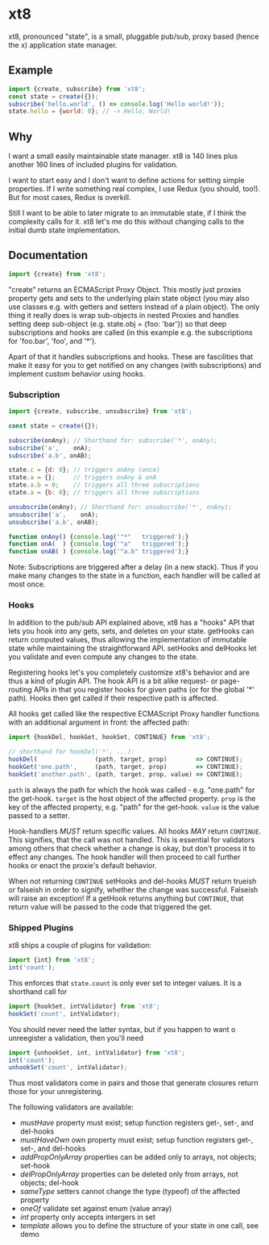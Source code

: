 # xt8
xt8, pronounced "state", is a small, pluggable pub/sub, proxy based
(hence the x) application state manager.


## Example

```javascript
import {create, subscribe} from 'xt8';
const state = create({});
subscribe('hello.world', () => console.log('Hello world!'));
state.hello = {world: 0}; // -> Hello, World!
```


## Why
I want a small easily maintainable state manager. xt8 is 140 lines plus
another 160 lines of included plugins for validation.

I want to start easy and I don't want to define actions for setting simple
properties. If I write something real complex, I use Redux (you should, too!).
But for most cases, Redux is overkill.

Still I want to be able to later migrate to an immutable state, if I think
the complexity calls for it. xt8 let's me do this without changing calls to
the initial dumb state implementation.


## Documentation

```javascript
import {create} from 'xt8';
```

"create" returns an ECMAScript Proxy Object. This mostly just proxies
property gets and sets to the underlying plain state object (you may also
use classes e.g. with getters and setters instead of a plain object). The only
thing it really does is wrap sub-objects in nested Proxies and handles setting
deep sub-object (e.g. state.obj = {foo: 'bar'}) so that deep subscriptions and
hooks are called (in this example e.g. the subscriptions for 'foo.bar', 'foo',
and '\*').

Apart of that it handles subscriptions and hooks. These are fascilities that
make it easy for you to get notified on any changes (with subscriptions) and
implement custom behavior using hooks.


### Subscription

```javascript
import {create, subscribe, unsubscribe} from 'xt8';

const state = create({});

subscribe(onAny); // Shorthand for: subscribe('*', onAny);
subscribe('a',    onA);
subscribe('a.b', onAB);

state.c = {d: 0}; // triggers onAny (once)
state.a = {};     // triggers onAny & onA
state.a.b = 0;    // triggers all three subscriptions
state.a = {b: 0}; // triggers all three subscriptions

unsubscribe(onAny); // Shorthand for: unsubscribe('*', onAny);
unsubscribe('a',    onA);
unsubscribe('a.b', onAB);

function onAny() {console.log('"*"   triggered');}
function onA(  ) {console.log('"a"   triggered');}
function onAB( ) {console.log('"a.b" triggered');}
```

Note: Subscriptions are triggered after a delay (in a new stack). Thus if you
make many changes to the state in a function, each handler will be called at
most once.


### Hooks

In addition to the pub/sub API explained above, xt8 has a "hooks" API that lets
you hook into any gets, sets, and deletes on your state. getHooks can return
computed values, thus allowing the implementation of immutable state while
maintaining the straightforward API. setHooks and delHooks let you validate
and even compute any changes to the state.

Registering hooks let's you completely customize xt8's behavior and are thus
a kind of plugin API. The hook API is a bit alike request- or page-routing APIs
in that you register hooks for given paths (or for the global '\*' path). Hooks
then get called if their respective path is affected.

All hooks get called like the respective ECMAScript Proxy handler functions
with an additional argument in front: the affected path:

```javascript
import {hookDel, hookGet, hookSet, CONTINUE} from 'xt8';

// shorthand for hookDel('*', ...):
hookDel(                (path, target, prop)        => CONTINUE);
hookGet('one.path',     (path, target, prop)        => CONTINUE);
hookSet('another.path', (path, target, prop, value) => CONTINUE);
```

`path` is always the path for which the hook was called - e.g. "one.path" for
the get-hook. `target` is the host object of the affected property. `prop` is
the key of the affected property, e.g. "path" for the get-hook. `value` is the
value passed to a setter.

Hook-handlers *MUST* return specific values. All hooks *MAY* return `CONTINUE`.
This signifies, that the call was not handled. This is essential for validators
among others that check whether a change is okay, but don't process it to effect
any changes. The hook handler will then proceed to call further hooks or enact
the proxie's default behavior.

When not returning `CONTINUE` setHooks and del-hooks *MUST* return trueish or
falseish in order to signify, whether the change was successful. Falseish will
raise an exception! If a getHook returns anything but `CONTINUE`, that return
value will be passed to the code that triggered the get.

### Shipped Plugins

xt8 ships a couple of plugins for validation:
```javascript
import {int} from 'xt8';
int('count');
```
This enforces that `state.count` is only ever set to integer values.
It is a shorthand call for
```javascript
import {hookSet, intValidator} from 'xt8';
hookSet('count', intValidator);
```
You should never need the latter syntax, but if you happen to want o unreegister
a validation, then you'll need
```javascript
import {unhookSet, int, intValidator} from 'xt8';
int('count');
unhookSet('count', intValidator);
```

Thus most validators come in pairs and those that generate closures return those
for your unregistering.

The following validators are available:
* *mustHave* property must exist; setup function registers get-, set-, and del-hooks
* *mustHaveOwn* own property must exist; setup function registers get-, set-, and del-hooks
* *addPropOnlyArray* properties can be added only to arrays, not objects; set-hook
* *delPropOnlyArray* properties can be deleted only from arrays, not objects; del-hook 
* *sameType* setters cannot change the type (typeof) of the affected property
* *oneOf* validate set against enum (value array)
* *int* property only accepts intergers in set
* *template* allows you to define the structure of your state in one call, see demo

